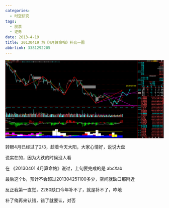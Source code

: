 ```yaml
---
categories:
  - 时空研究
tags:
  - 股票
  - 证券
date: 2013-4-19
title: 20130419 为《4月算命帖》补充一图
abbrlink: 3381292205
---
```

![20130419-0](/images/20130419-0.gif)

转眼4月已经过了2/3，趁着今天大阳，大家心情好，说说大盘

说实在的，因为大跌的时候没人看

在 《20130401 4月算命帖》说过，上旬要完成的是 abcXab

最后这个b，预计不会超过201304251100多少，空间就缺口那附近

反正我第一直觉，2280缺口今年补不了，就是补不了，咋地

补了俺再来认错，错了就要认，对否